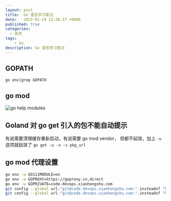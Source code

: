 ```yaml
---
layout: post
title:  Go 语言学习笔记
date:   2022-01-14 12:36:17 +0800
published: true
categories:
  - 技术
tags:
    - Go
description: Go 语言学习笔记
---
```



## GOPATH ##

`go env|grep GOPATH`



## go mod 
![go help modules](/imgs/2022-04-09_17-24.png "a")

## Goland 对 go get 引入的包不能自动提示 ##
有说需要清理缓存重新启动，有说需要 go mod vendor， 但都不起效，加上 `-u` 选项就起效了
`go get -u -x -v pkg_url`


## go mod 代理设置 

```bash
go env -w GO111MODULE=on
go env -w GOPROXY=https://goproxy.cn,direct
go env -w GOPRIVATE=code.devops.xiaohongshu.com 
git config --global url."git@code.devops.xiaohongshu.com:".insteadof "http://code.devops.xiaohongshu.com/"
git config --global url."git@code.devops.xiaohongshu.com:".insteadof "https://code.devops.xiaohongshu.com/"
```
